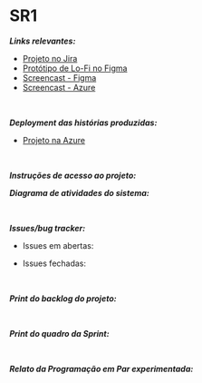 # SR1

***Links relevantes:***
<ul>
  <li>
    <a  href="https://cesar-mvp2.atlassian.net/jira/software/projects/APC/boards/5"
      >Projeto no Jira</a>
  </li>
    <li>
    <a  href="https://www.figma.com/file/7lTqT6QR7tPP4GbiBYDMkY/wireframe?type=design&node-id=0%3A1&mode=design&t=1748pNTyjfC6RMOg-1"
      >Protótipo de Lo-Fi no Figma</a>
  </li>
   <li>
    <a  href=""
      >Screencast - Figma</a>
  </li>
  <li>
    <a  href=""
      >Screencast - Azure</a>
  </li>
</ul>
<br/>

***Deployment das histórias produzidas:***
<ul>
  <li>
    <a  href="https://apontecafe.azurewebsites.net/"
      >Projeto na Azure</a>
  </li>
</ul>
<br/>

***Instruções de acesso ao projeto:***



***Diagrama de atividades do sistema:***



<br/>

***Issues/bug tracker:***
  
  - Issues em abertas:
    
   

    

  - Issues fechadas:
  
  

<br/>

 ***Print do backlog do projeto:***
  
  

<br/>  
 
***Print do quadro da Sprint:***




<br/>

***Relato da Programação em Par experimentada:***
